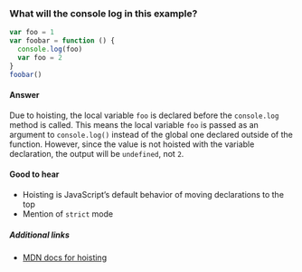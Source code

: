 ### What will the console log in this example?

```js
var foo = 1
var foobar = function () {
  console.log(foo)
  var foo = 2
}
foobar()
```

#### Answer

Due to hoisting, the local variable `foo` is declared before the `console.log` method is called. This means the local variable `foo` is passed as an argument to `console.log()` instead of the global one declared outside of the function. However, since the value is not hoisted with the variable declaration, the output will be `undefined`, not `2`.

#### Good to hear

- Hoisting is JavaScript’s default behavior of moving declarations to the top
- Mention of `strict` mode

##### Additional links

- [MDN docs for hoisting](https://developer.mozilla.org/en-US/docs/Glossary/Hoisting)

<!-- tags: (javascript) -->

<!-- expertise: (1) -->
